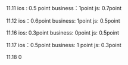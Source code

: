 11.11
ios : 0.5 point
business：1point
js: 0.7point

11.12
ios：0.6point
business: 1point
js: 0.5point

11.16
ios: 0.3point
business: 0point
js: 0.5point

11.17
ios：0.5point
business: 1 point
js: 0.3point

11.18
0
<!--stackedit_data:
eyJoaXN0b3J5IjpbMTk2NjE1MDE0NSwxMDc3NDcxNTQ4LDg2Nj
g2MDExMSwxNzMzMTQ2MTg3LDUxNTY4NzkwNCwtMjQ5ODM1MTM5
LC00OTYyODI3ODZdfQ==
-->